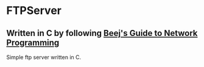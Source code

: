 # FTPServer
## Written in C by following [Beej's Guide to Network Programming](https://beej.us/guide/bgnet/)
Simple ftp server written in C.



